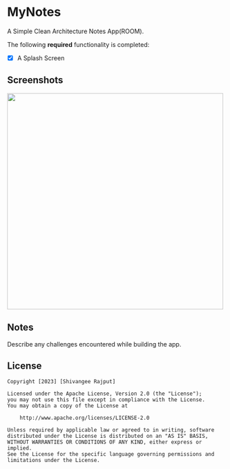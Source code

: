 # MyNotes
A Simple Clean Architecture Notes App(ROOM).

The following **required** functionality is completed:

* [x] A Splash Screen

## Screenshots
<p>

<img src="https://user-images.githubusercontent.com/100294737/225012756-e6998f02-fbd1-463a-8bc6-5f43b0bf638b.jpg" height="500">

## Notes

Describe any challenges encountered while building the app.

## License

    Copyright [2023] [Shivangee Rajput]

    Licensed under the Apache License, Version 2.0 (the "License");
    you may not use this file except in compliance with the License.
    You may obtain a copy of the License at

        http://www.apache.org/licenses/LICENSE-2.0

    Unless required by applicable law or agreed to in writing, software
    distributed under the License is distributed on an "AS IS" BASIS,
    WITHOUT WARRANTIES OR CONDITIONS OF ANY KIND, either express or implied.
    See the License for the specific language governing permissions and
    limitations under the License.

